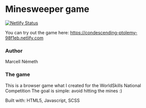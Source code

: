 # Minesweeper game

[![Netlify Status](https://api.netlify.com/api/v1/badges/be93b718-a6df-402a-b4a4-855ba186c97d/deploy-status)](https://app.netlify.com/sites/condescending-ptolemy-98f1eb/deploys)

You can try out the game here: https://condescending-ptolemy-98f1eb.netlify.com

### Author ###

Marcell Németh

### The game ###

This is a browser game what I created for the WorldSkills National Competition
The goal is simple: avoid hitting the mines :)

Built with: HTML5, Javascript, SCSS
